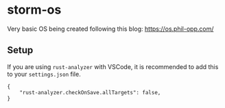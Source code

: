 # storm-os
Very basic OS being created following this blog: https://os.phil-opp.com/

## Setup
If you are using `rust-analyzer` with VSCode, it is recommended to add this to your `settings.json` file.
```
{
    "rust-analyzer.checkOnSave.allTargets": false,
}
```
